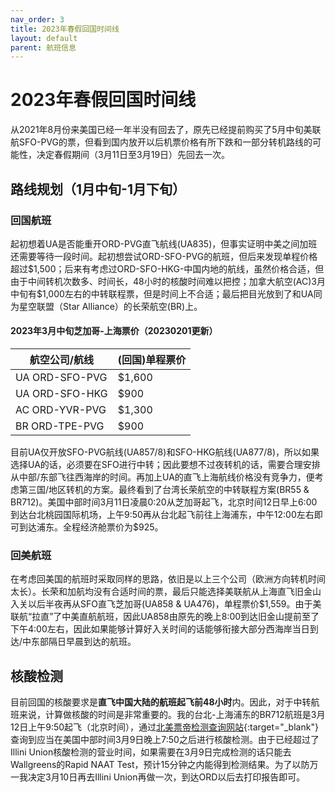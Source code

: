 ```yaml
---
nav_order: 3
title: 2023年春假回国时间线
layout: default
parent: 航班信息
---
```

# 2023年春假回国时间线

从2021年8月份来美国已经一年半没有回去了，原先已经提前购买了5月中旬美联航SFO-PVG的票，但看到国内放开以后机票价格有所下跌和一部分转机路线的可能性，决定春假期间（3月11日至3月19日）先回去一次。

## 路线规划（1月中旬-1月下旬）

### 回国航班

起初想着UA是否能重开ORD-PVG直飞航线(UA835)，但事实证明中美之间加班还需要等待一段时间。起初想尝试ORD-SFO-PVG的航班，但后来发现单程价格超过$1,500；后来有考虑过ORD-SFO-HKG-中国内地的航线，虽然价格合适，但由于中间转机次数多、时间长，48小时的核酸时间难以把控；加拿大航空(AC)3月中旬有\$1,000左右的中转联程票，但是时间上不合适；最后把目光放到了和UA同为星空联盟（Star Alliance）的长荣航空(BR)上。

#### 2023年3月中旬芝加哥-上海票价（20230201更新）

| 航空公司/航线  | (回国)单程票价 |
| -------------- | -------------- |
| UA ORD-SFO-PVG | $1,600         |
| UA ORD-SFO-HKG | $900           |
| AC ORD-YVR-PVG | $1,300         |
| BR ORD-TPE-PVG | $900           |

目前UA仅开放SFO-PVG航线(UA857/8)和SFO-HKG航线(UA877/8)，所以如果选择UA的话，必须要在SFO进行中转；因此要想不过夜转机的话，需要合理安排从中部/东部飞往西海岸的时间。再加上UA的直飞上海航线价格没有竞争力，便考虑第三国/地区转机的方案。最终看到了台湾长荣航空的中转联程方案(BR55 & BR712)。美国中部时间3月11日凌晨0:20从芝加哥起飞，北京时间12日早上6:00到达台北桃园国际机场，上午9:50再从台北起飞前往上海浦东，中午12:00左右即可到达浦东。全程经济舱票价为$925。

### 回美航班

在考虑回美国的航班时采取同样的思路，依旧是以上三个公司（欧洲方向转机时间太长）。长荣和加航均没有合适时间的票，最后只能选择美联航从上海直飞旧金山入关以后半夜再从SFO直飞芝加哥(UA858 & UA476)，单程票价$1,559。由于美联航“拉直”了中美直航航班，因此UA858由原先的晚上8:00到达旧金山提前至了下午4:00左右，因此如果能够计算好入关时间的话能够衔接大部分西海岸当日到达/中东部隔日早晨到达的航班。

## 核酸检测

目前回国的核酸要求是**直飞中国大陆的航班起飞前48小时**内。因此，对于中转航班来说，计算做核酸的时间是非常重要的。我的台北-上海浦东的BR712航班是3月12日上午9:50起飞（北京时间），通过[北美票帝检测查询网站](https://piao.tips/jiance){:target="_blank"}查询到应当在美国中部时间3月9日晚上7:50之后进行核酸检测。由于已经超过了Illini Union核酸检测的营业时间，如果需要在3月9日完成检测的话只能去Wallgreens的Rapid NAAT Test，预计15分钟之内能得到检测结果。为了以防万一我决定3月10日再去Illini Union再做一次，到达ORD以后去打印报告即可。
